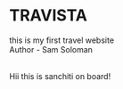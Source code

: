 # TRAVISTA
this is my first travel website
<br>
Author - Sam Soloman

<br>
Hii this is sanchiti on board! 
</br>